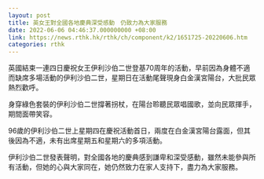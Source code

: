 ```yaml
---
layout: post
title: 英女王對全國各地慶典深受感動　仍致力為大家服務
date: 2022-06-06 04:46:37.000000000 +08:00
link: https://news.rthk.hk/rthk/ch/component/k2/1651725-20220606.htm
categories: rthk
---
```


英國結束一連四日慶祝女王伊利沙伯二世登基70周年的活動，早前因為身體不適而缺席多場活動的伊利沙伯二世，星期日在活動尾聲現身白金漢宮陽台，大批民眾熱烈歡呼。

身穿綠色套裝的伊利沙伯二世撐著拐杖，在陽台聆聽民眾唱國歌，並向民眾揮手，期間面帶笑容。

96歲的伊利沙伯二世上星期四在慶祝活動首日，兩度在白金漢宮陽台露面，但其後因為不適，未有出席星期五和星期六的多項活動。

伊利沙伯二世發表聲明，對全國各地的慶典感到謙卑和深受感動，雖然未能參與所有活動，但她的心與大家同在，她仍然致力在家人支持下，盡力為大家服務。
